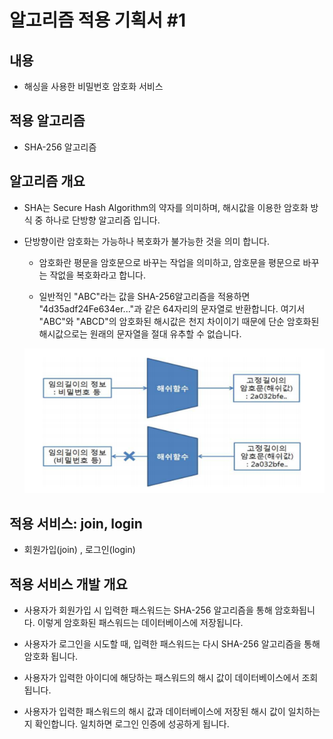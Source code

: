 # 알고리즘 적용 기획서 #1

## 내용

- 해싱을 사용한 비밀번호 암호화 서비스

## 적용 알고리즘

- SHA-256 알고리즘

## 알고리즘 개요

- SHA는 Secure Hash Algorithm의 약자를 의미하며, 해시값을 이용한 암호화 방식 중 하나로 단방향 알고리즘 입니다.

- 단방향이란 암호화는 가능하나 복호화가 불가능한 것을 의미 합니다.

  - 암호화란 평문을 암호문으로 바꾸는 작업을 의미하고, 암호문을 평문으로 바꾸는 작없을 복호화라고 합니다.

  - 일반적인 "ABC"라는 값을 SHA-256알고리즘을 적용하면 "4d35adf24Fe634er..."과 같은 64자리의 문자열로 반환합니다. 여기서 "ABC"와 "ABCD"의 암호화된 해시값은 천지 차이이기 때문에 단순 암호화된 해시값으로는 원래의 문자열을 절대 유추할 수 없습니다.

  <img src="../img/SHA-256-1.PNG" width="600">

## 적용 서비스: join, login

- 회원가입(join) , 로그인(login)

## 적용 서비스 개발 개요

- 사용자가 회원가입 시 입력한 패스워드는 SHA-256 알고리즘을 통해 암호화됩니다. 이렇게 암호화된 패스워드는 데이터베이스에 저장됩니다.

- 사용자가 로그인을 시도할 때, 입력한 패스워드는 다시 SHA-256 알고리즘을 통해 암호화 됩니다.

- 사용자가 입력한 아이디에 해당하는 패스워드의 해시 값이 데이터베이스에서 조회됩니다.

- 사용자가 입력한 패스워드의 해시 값과 데이터베이스에 저장된 해시 값이 일치하는지 확인합니다. 일치하면 로그인 인증에 성공하게 됩니다.
